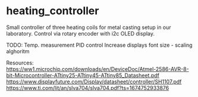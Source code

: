# heating_controller
Small controller of three heating coils for metal casting setup in our laboratory. Control via rotary encoder with i2c OLED display.

TODO:
Temp. measurement
PID control
Increase displays font size - scaling alghoritm

Resources:  
https://ww1.microchip.com/downloads/en/DeviceDoc/Atmel-2586-AVR-8-bit-Microcontroller-ATtiny25-ATtiny45-ATtiny85_Datasheet.pdf
https://www.displayfuture.com/Display/datasheet/controller/SH1107.pdf
https://www.ti.com/lit/an/slva704/slva704.pdf?ts=1674752933876
